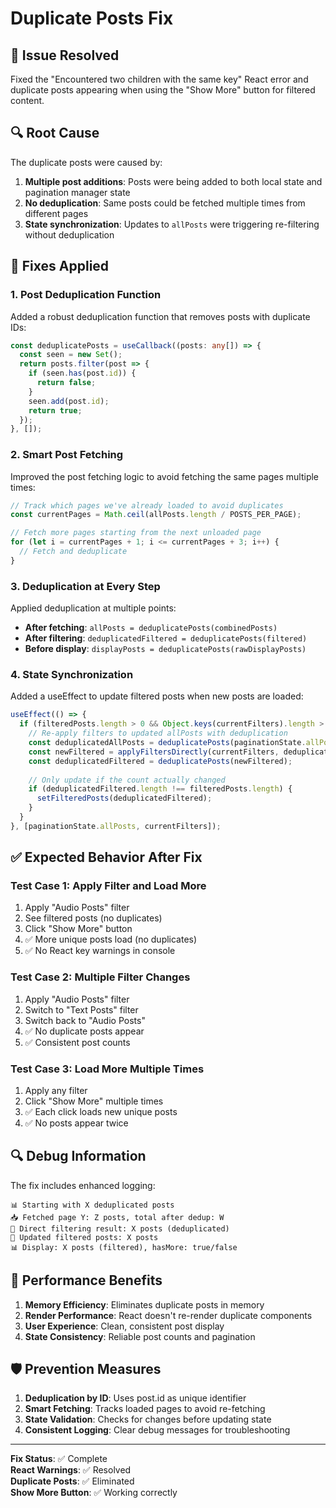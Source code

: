 # Duplicate Posts Fix

## 🐛 **Issue Resolved**
Fixed the "Encountered two children with the same key" React error and duplicate posts appearing when using the "Show More" button for filtered content.

## 🔍 **Root Cause**
The duplicate posts were caused by:
1. **Multiple post additions**: Posts were being added to both local state and pagination manager state
2. **No deduplication**: Same posts could be fetched multiple times from different pages
3. **State synchronization**: Updates to `allPosts` were triggering re-filtering without deduplication

## 🔧 **Fixes Applied**

### 1. **Post Deduplication Function**
Added a robust deduplication function that removes posts with duplicate IDs:
```typescript
const deduplicatePosts = useCallback((posts: any[]) => {
  const seen = new Set();
  return posts.filter(post => {
    if (seen.has(post.id)) {
      return false;
    }
    seen.add(post.id);
    return true;
  });
}, []);
```

### 2. **Smart Post Fetching**
Improved the post fetching logic to avoid fetching the same pages multiple times:
```typescript
// Track which pages we've already loaded to avoid duplicates
const currentPages = Math.ceil(allPosts.length / POSTS_PER_PAGE);

// Fetch more pages starting from the next unloaded page
for (let i = currentPages + 1; i <= currentPages + 3; i++) {
  // Fetch and deduplicate
}
```

### 3. **Deduplication at Every Step**
Applied deduplication at multiple points:
- **After fetching**: `allPosts = deduplicatePosts(combinedPosts)`
- **After filtering**: `deduplicatedFiltered = deduplicatePosts(filtered)`
- **Before display**: `displayPosts = deduplicatePosts(rawDisplayPosts)`

### 4. **State Synchronization**
Added a useEffect to update filtered posts when new posts are loaded:
```typescript
useEffect(() => {
  if (filteredPosts.length > 0 && Object.keys(currentFilters).length > 0) {
    // Re-apply filters to updated allPosts with deduplication
    const deduplicatedAllPosts = deduplicatePosts(paginationState.allPosts);
    const newFiltered = applyFiltersDirectly(currentFilters, deduplicatedAllPosts);
    const deduplicatedFiltered = deduplicatePosts(newFiltered);
    
    // Only update if the count actually changed
    if (deduplicatedFiltered.length !== filteredPosts.length) {
      setFilteredPosts(deduplicatedFiltered);
    }
  }
}, [paginationState.allPosts, currentFilters]);
```

## ✅ **Expected Behavior After Fix**

### Test Case 1: Apply Filter and Load More
1. Apply "Audio Posts" filter
2. See filtered posts (no duplicates)
3. Click "Show More" button
4. ✅ More unique posts load (no duplicates)
5. ✅ No React key warnings in console

### Test Case 2: Multiple Filter Changes
1. Apply "Audio Posts" filter
2. Switch to "Text Posts" filter
3. Switch back to "Audio Posts"
4. ✅ No duplicate posts appear
5. ✅ Consistent post counts

### Test Case 3: Load More Multiple Times
1. Apply any filter
2. Click "Show More" multiple times
3. ✅ Each click loads new unique posts
4. ✅ No posts appear twice

## 🔍 **Debug Information**

The fix includes enhanced logging:
```
📊 Starting with X deduplicated posts
📥 Fetched page Y: Z posts, total after dedup: W
🎯 Direct filtering result: X posts (deduplicated)
🔄 Updated filtered posts: X posts
📊 Display: X posts (filtered), hasMore: true/false
```

## 🚀 **Performance Benefits**

1. **Memory Efficiency**: Eliminates duplicate posts in memory
2. **Render Performance**: React doesn't re-render duplicate components
3. **User Experience**: Clean, consistent post display
4. **State Consistency**: Reliable post counts and pagination

## 🛡️ **Prevention Measures**

1. **Deduplication by ID**: Uses post.id as unique identifier
2. **Smart Fetching**: Tracks loaded pages to avoid re-fetching
3. **State Validation**: Checks for changes before updating state
4. **Consistent Logging**: Clear debug messages for troubleshooting

---

**Fix Status**: ✅ Complete  
**React Warnings**: ✅ Resolved  
**Duplicate Posts**: ✅ Eliminated  
**Show More Button**: ✅ Working correctly